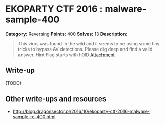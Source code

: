 # EKOPARTY CTF 2016 : malware-sample-400

**Category:** Reversing
**Points:** 400
**Solves:** 13
**Description:**

> This virus was found in the wild and it seems to be using some tiny tricks to bypass AV detections. Please dig deep and find a valid answer.
> Hint Flag starts with h0lD
> [Attachment](rev400.zip)

## Write-up

(TODO)

## Other write-ups and resources

* http://blog.dragonsector.pl/2016/10/ekoparty-ctf-2016-malware-sample-re-400.html
